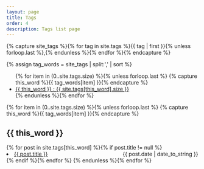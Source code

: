 ```yaml
---
layout: page
title: Tags
order: 4
description: Tags list page
---
```


<!-- Get the tag name for every tag on the site and set them
to the `site_tags` variable. -->
{% capture site_tags %}{% for tag in site.tags %}{{ tag | first }}{% unless forloop.last %},{% endunless %}{% endfor %}{% endcapture %}

<!-- `tag_words` is a sorted array of the tag names. -->
{% assign tag_words = site_tags | split:',' | sort %}

<!-- Build the Page -->

<!-- List of all tags -->
<ul class="list--unstyled">
  {% for item in (0..site.tags.size) %}{% unless forloop.last %}
    {% capture this_word %}{{ tag_words[item] }}{% endcapture %}
    <li class="list--inline tag-word">
      <a class="link" href="#{{ this_word | cgi_escape }}" class="tag">{{ this_word }}
        <span>: {{ site.tags[this_word].size }}</span>
      </a>
    </li>
  {% endunless %}{% endfor %}
</ul>

<!-- Posts by Tag -->
<div class="tag-page-content text--left">
  {% for item in (0..site.tags.size) %}{% unless forloop.last %}
    {% capture this_word %}{{ tag_words[item] }}{% endcapture %}
    <h2 class="tag-page-content__title" id="{{ this_word | cgi_escape }}">{{ this_word }}</h2>
    {% for post in site.tags[this_word] %}{% if post.title != null %}
      <div>
        <span style="float: left;">
        <li class="list--inline tag-page-content__post-list"><a href="{{ post.url }}">{{ post.title }}</a></li>
        </span>
        <span style="float: right;">
          {{ post.date | date_to_string }}
        </span>
      </div>
      <div style="clear: both;"></div>
    {% endif %}{% endfor %}
  {% endunless %}{% endfor %}
</div>

